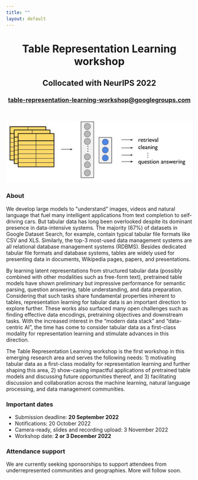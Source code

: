 ```yaml
---
title: ""
layout: default
---
```



<div align="center">
<h1><b>Table Representation Learning workshop</b></h1>
<h2>Collocated with NeurIPS 2022</h2>
<h3><a href="mailto:table-representation-learning-workshop@googlegroups.com" target="blank"> table-representation-learning-workshop@googlegroups.com</a></h3>
</div>

<br>

<p align="center">
    <img src="assets/trl_workshop.jpg"/>
</p>


### **About**

We develop large models to "understand" images, videos and natural language that fuel many
intelligent applications from text completion to self-driving cars. But tabular data has long been
overlooked despite its dominant presence in data-intensive systems. The majority (67%) of datasets
in Google Dataset Search, for example, contain typical tabular file formats like CSV and XLS.
Similarly, the top-3 most-used data management systems are all relational database management
systems (RDBMS). Besides dedicated tabular file formats and database systems, tables are widely
used for presenting data in documents, Wikipedia pages, papers, and presentations.

By learning latent representations from structured tabular data (possibly combined with other modalities
such as free-form text), pretrained table models have shown preliminary but impressive performance
for semantic parsing, question answering, table understanding, and data preparation. Considering that such tasks share fundamental properties inherent to tables, representation
learning for tabular data is an important direction to explore further. These works also
surfaced many open challenges such as finding effective data encodings, pretraining objectives and
downstream tasks. With the increased interest in the “modern data stack” and “data-centric AI”,
the time has come to consider tabular data as a first-class modality for representation learning and
stimulate advances in this direction.

The Table Representation Learning workshop is the first workshop in this emerging research area
and serves the following needs: 1) motivating tabular data as a first-class modality for representation
learning and further shaping this area, 2) show-casing impactful applications of pretrained table
models and discussing future opportunities thereof, and 3) facilitating discussion and collaboration
across the machine learning, natural language processing, and data management communities.


### **Important dates**
- Submission deadline: <b>20 September 2022</b>
- Notifications: 20 October 2022
- Camera-ready, slides and recording upload: 3 November 2022
- Workshop date: <b>2 or 3 December 2022</b>


### **Attendance support**

We are currently seeking sponsorships to support attendees from underrepresented communities and geographies.
More will follow soon.
